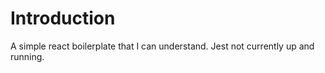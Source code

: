 # Introduction

A simple react boilerplate that I can understand.
Jest not currently up and running.
